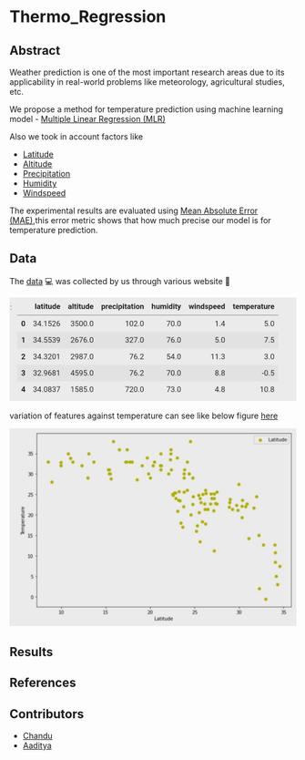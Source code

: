 
# Thermo_Regression

## Abstract
Weather prediction is one of the most important research areas due to its applicability in real-world problems like meteorology, agricultural studies, etc.

We propose a method for temperature prediction using machine learning model - [Multiple Linear Regression (MLR)](https://en.wikipedia.org/wiki/Linear_regression)

 Also we took in account factors like 
* [Latitude](https://en.wikipedia.org/wiki/Latitude)
* [Altitude](https://en.wikipedia.org/wiki/Altitude)
* [Precipitation](https://en.wikipedia.org/wiki/Precipitation)
* [Humidity](https://en.wikipedia.org/wiki/Humidity)
* [Windspeed](https://en.wikipedia.org/wiki/Windspeed)

The experimental results are evaluated using  [Mean Absolute Error (MAE)](),this error metric shows that how much precise our model is for temperature prediction.

## Data

The [data](https://github.com/adijams01/thermo_regression_01/blob/main/thermodynamics_csv.csv) :computer: was collected by us through various website :scroll:

![D](https://raw.githubusercontent.com/adijams01/thermo_regression_01/main/IMG_20221110_222903.jpg)

variation of features against temperature can see like below figure [here](https://github.com/adijams01/thermo_regression_01/blob/main/Data_Graphs.ipynb)


![A](https://raw.githubusercontent.com/adijams01/thermo_regression_01/main/IMG_20221110_222840.jpg)

## Results



## References

## Contributors
* [Chandu](https://github.com/Chandu106)
* [Aaditya](https://github.com/ad5454)
